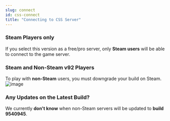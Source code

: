```yaml
---
slug: connect
id: css-connect
title: "Connecting to CSS Server"
---
```


### Steam Players only
If you select this version as a free/pro server, only **Steam users** will be able to connect to the game server.  

### Steam and Non-Steam v92 Players  
To play with **non-Steam** users, you must downgrade your build on Steam.  
![image](https://help.fshost.me/img/css-steam.png)

### Any Updates on the Latest Build?  
We currently **don't know** when non-Steam servers will be updated to **build 9540945**. 
